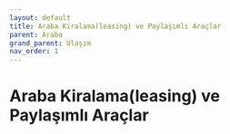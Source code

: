 ```yaml
---
layout: default
title: Araba Kiralama(leasing) ve Paylaşımlı Araçlar
parent: Araba
grand_parent: Ulaşım
nav_order: 1
---
```


# Araba Kiralama(leasing) ve Paylaşımlı Araçlar

[//]: # (TBD)
[//]: # (To make it as easy as possible to write documentation in plain Markdown, most UI components are styled using default Markdown elements with few additional CSS classes needed.)

[//]: # ({: .fs-6 .fw-300 })